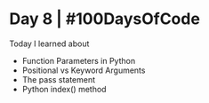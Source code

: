 # Day 8 | #100DaysOfCode
Today I learned about
- Function Parameters in Python
- Positional vs Keyword Arguments
- The pass statement
- Python index() method